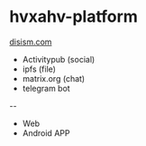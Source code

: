 # hvxahv-platform

[disism.com](https://disism.com/love-letter)

- Activitypub (social)
- ipfs (file)
- matrix.org (chat)
- telegram bot

--
- Web
- Android APP